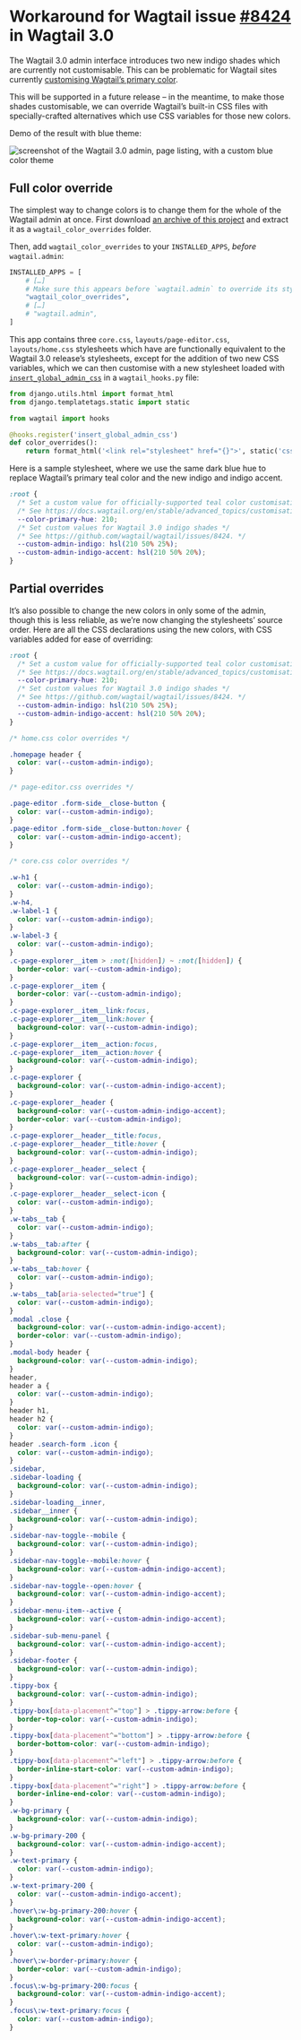 # Workaround for Wagtail issue [#8424](https://github.com/wagtail/wagtail/issues/8424) in Wagtail 3.0

The Wagtail 3.0 admin interface introduces two new indigo shades which are currently not customisable. This can be problematic for Wagtail sites currently [customising Wagtail’s primary color](https://docs.wagtail.org/en/stable/advanced_topics/customisation/admin_templates.html#custom-user-interface-colors).

This will be supported in a future release – in the meantime, to make those shades customisable, we can override Wagtail’s built-in CSS files with specially-crafted alternatives which use CSS variables for those new colors.

Demo of the result with blue theme:

![screenshot of the Wagtail 3.0 admin, page listing, with a custom blue color theme](wagtail_color_overrides.png)

## Full color override

The simplest way to change colors is to change them for the whole of the Wagtail admin at once. First download [an archive of this project](https://github.com/thibaudcolas/wagtail_color_overrides/archive/refs/heads/main.zip) and extract it as a `wagtail_color_overrides` folder.

Then, add `wagtail_color_overrides` to your `INSTALLED_APPS`, _before_ `wagtail.admin`:

```py
INSTALLED_APPS = [
    # […]
    # Make sure this appears before `wagtail.admin` to override its stylesheets.
    "wagtail_color_overrides",
    # […]
    # "wagtail.admin",
]
```

This app contains three `core.css`, `layouts/page-editor.css`, `layouts/home.css` stylesheets which have are functionally equivalent to the Wagtail 3.0 release’s stylesheets, except for the addition of two new CSS variables, which we can then customise with a new stylesheet loaded with [`insert_global_admin_css`](https://docs.wagtail.org/en/stable/reference/hooks.html#insert-global-admin-css) in a `wagtail_hooks.py` file:

```py
from django.utils.html import format_html
from django.templatetags.static import static

from wagtail import hooks

@hooks.register('insert_global_admin_css')
def color_overrides():
    return format_html('<link rel="stylesheet" href="{}">', static('css/admin-overrides.css'))
```

Here is a sample stylesheet, where we use the same dark blue hue to replace Wagtail’s primary teal color and the new indigo and indigo accent.

```css
:root {
  /* Set a custom value for officially-supported teal color customisation. */
  /* See https://docs.wagtail.org/en/stable/advanced_topics/customisation/admin_templates.html#custom-user-interface-colors. */
  --color-primary-hue: 210;
  /* Set custom values for Wagtail 3.0 indigo shades */
  /* See https://github.com/wagtail/wagtail/issues/8424. */
  --custom-admin-indigo: hsl(210 50% 25%);
  --custom-admin-indigo-accent: hsl(210 50% 20%);
}
```

## Partial overrides

It’s also possible to change the new colors in only some of the admin, though this is less reliable, as we’re now changing the stylesheets’ source order. Here are all the CSS declarations using the new colors, with CSS variables added for ease of overriding:

```css
:root {
  /* Set a custom value for officially-supported teal color customisation. */
  /* See https://docs.wagtail.org/en/stable/advanced_topics/customisation/admin_templates.html#custom-user-interface-colors. */
  --color-primary-hue: 210;
  /* Set custom values for Wagtail 3.0 indigo shades */
  /* See https://github.com/wagtail/wagtail/issues/8424. */
  --custom-admin-indigo: hsl(210 50% 25%);
  --custom-admin-indigo-accent: hsl(210 50% 20%);
}

/* home.css color overrides */

.homepage header {
  color: var(--custom-admin-indigo);
}

/* page-editor.css overrides */

.page-editor .form-side__close-button {
  color: var(--custom-admin-indigo);
}
.page-editor .form-side__close-button:hover {
  color: var(--custom-admin-indigo-accent);
}

/* core.css color overrides */

.w-h1 {
  color: var(--custom-admin-indigo);
}
.w-h4,
.w-label-1 {
  color: var(--custom-admin-indigo);
}
.w-label-3 {
  color: var(--custom-admin-indigo);
}
.c-page-explorer__item > :not([hidden]) ~ :not([hidden]) {
  border-color: var(--custom-admin-indigo);
}
.c-page-explorer__item {
  border-color: var(--custom-admin-indigo);
}
.c-page-explorer__item__link:focus,
.c-page-explorer__item__link:hover {
  background-color: var(--custom-admin-indigo);
}
.c-page-explorer__item__action:focus,
.c-page-explorer__item__action:hover {
  background-color: var(--custom-admin-indigo);
}
.c-page-explorer {
  background-color: var(--custom-admin-indigo-accent);
}
.c-page-explorer__header {
  background-color: var(--custom-admin-indigo-accent);
  border-color: var(--custom-admin-indigo);
}
.c-page-explorer__header__title:focus,
.c-page-explorer__header__title:hover {
  background-color: var(--custom-admin-indigo);
}
.c-page-explorer__header__select {
  background-color: var(--custom-admin-indigo);
}
.c-page-explorer__header__select-icon {
  color: var(--custom-admin-indigo);
}
.w-tabs__tab {
  color: var(--custom-admin-indigo);
}
.w-tabs__tab:after {
  background-color: var(--custom-admin-indigo);
}
.w-tabs__tab:hover {
  color: var(--custom-admin-indigo);
}
.w-tabs__tab[aria-selected="true"] {
  color: var(--custom-admin-indigo);
}
.modal .close {
  background-color: var(--custom-admin-indigo-accent);
  border-color: var(--custom-admin-indigo);
}
.modal-body header {
  background-color: var(--custom-admin-indigo);
}
header,
header a {
  color: var(--custom-admin-indigo);
}
header h1,
header h2 {
  color: var(--custom-admin-indigo);
}
header .search-form .icon {
  color: var(--custom-admin-indigo);
}
.sidebar,
.sidebar-loading {
  background-color: var(--custom-admin-indigo);
}
.sidebar-loading__inner,
.sidebar__inner {
  background-color: var(--custom-admin-indigo);
}
.sidebar-nav-toggle--mobile {
  background-color: var(--custom-admin-indigo);
}
.sidebar-nav-toggle--mobile:hover {
  background-color: var(--custom-admin-indigo-accent);
}
.sidebar-nav-toggle--open:hover {
  background-color: var(--custom-admin-indigo-accent);
}
.sidebar-menu-item--active {
  background-color: var(--custom-admin-indigo-accent);
}
.sidebar-sub-menu-panel {
  background-color: var(--custom-admin-indigo-accent);
}
.sidebar-footer {
  background-color: var(--custom-admin-indigo);
}
.tippy-box {
  background-color: var(--custom-admin-indigo);
}
.tippy-box[data-placement^="top"] > .tippy-arrow:before {
  border-top-color: var(--custom-admin-indigo);
}
.tippy-box[data-placement^="bottom"] > .tippy-arrow:before {
  border-bottom-color: var(--custom-admin-indigo);
}
.tippy-box[data-placement^="left"] > .tippy-arrow:before {
  border-inline-start-color: var(--custom-admin-indigo);
}
.tippy-box[data-placement^="right"] > .tippy-arrow:before {
  border-inline-end-color: var(--custom-admin-indigo);
}
.w-bg-primary {
  background-color: var(--custom-admin-indigo);
}
.w-bg-primary-200 {
  background-color: var(--custom-admin-indigo-accent);
}
.w-text-primary {
  color: var(--custom-admin-indigo);
}
.w-text-primary-200 {
  color: var(--custom-admin-indigo-accent);
}
.hover\:w-bg-primary-200:hover {
  background-color: var(--custom-admin-indigo-accent);
}
.hover\:w-text-primary:hover {
  color: var(--custom-admin-indigo);
}
.hover\:w-border-primary:hover {
  border-color: var(--custom-admin-indigo);
}
.focus\:w-bg-primary-200:focus {
  background-color: var(--custom-admin-indigo-accent);
}
.focus\:w-text-primary:focus {
  color: var(--custom-admin-indigo);
}
```
